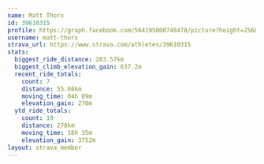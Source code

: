 ```yaml
---
name: Matt Thorx
id: 39610315
profile: https://graph.facebook.com/564195000748478/picture?height=256&width=256
username: matt-thorx
strava_url: https://www.strava.com/athletes/39610315
stats:
  biggest_ride_distance: 203.57km
  biggest_climb_elevation_gain: 637.2m
  recent_ride_totals:
    count: 7
    distance: 55.66km
    moving_time: 04h 09m
    elevation_gain: 270m
  ytd_ride_totals:
    count: 19
    distance: 278km
    moving_time: 16h 35m
    elevation_gain: 3752m
layout: strava_member
--- 
```

